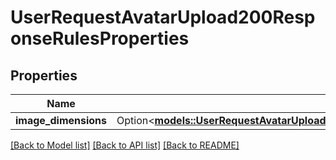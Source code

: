 # UserRequestAvatarUpload200ResponseRulesProperties

## Properties

Name | Type | Description | Notes
------------ | ------------- | ------------- | -------------
**image_dimensions** | Option<[**models::UserRequestAvatarUpload200ResponseRulesPropertiesImageDimensions**](user_request_avatar_upload_200_response_rules_properties_imageDimensions.md)> |  | [optional]

[[Back to Model list]](../README.md#documentation-for-models) [[Back to API list]](../README.md#documentation-for-api-endpoints) [[Back to README]](../README.md)


